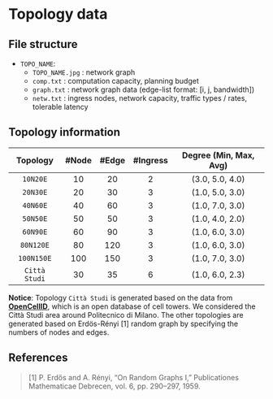 # Topology data

## File structure
- `TOPO_NAME`:
    - `TOPO_NAME.jpg` : network graph
    - `comp.txt`      : computation capacity, planning budget
    - `graph.txt`     : network graph data (edge-list format: [i, j, bandwidth])
    - `netw.txt`      : ingress nodes, network capacity, traffic types / rates, tolerable latency

## Topology information

| Topology | \#Node | \#Edge | \#Ingress | Degree (Min, Max, Avg) |
| :------: | :----: | :----: | :-------: | :--------------------: |
| `10N20E`          | 10  | 20  | 2 | (3.0, 5.0, 4.0) |
| `20N30E`          | 20  | 30  | 3 | (1.0, 5.0, 3.0) |
| `40N60E`          | 40  | 60  | 3 | (1.0, 7.0, 3.0) |
| `50N50E`          | 50  | 50  | 3 | (1.0, 4.0, 2.0) |
| `60N90E`          | 60  | 90  | 3 | (1.0, 6.0, 3.0) |
| `80N120E`         | 80  | 120 | 3 | (1.0, 6.0, 3.0) |
| `100N150E`        | 100 | 150 | 3 | (1.0, 7.0, 3.0) |
| `Città Studi`     | 30  | 35  | 6 | (1.0, 6.0, 2.3) |

**Notice**:
Topology `Città Studi` is generated based on the data from [**OpenCellID**](https://www.opencellid.org/), which is an open database of cell towers. We considered the Città Studi area around Politecnico di Milano. The other topologies are generated based on Erdös-Rényi [1] random graph by specifying the numbers of nodes and edges.

## References
> [1] P. Erdős and A. Rényi, “On Random Graphs I,” Publicationes Mathematicae Debrecen, vol. 6, pp. 290–297, 1959.
